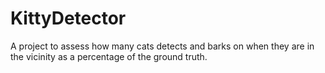 # KittyDetector
A project to assess how many cats detects and barks on when they are in the vicinity as a percentage of the ground truth. 
